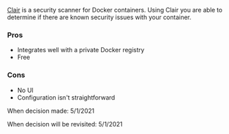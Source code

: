 [Clair](https://coreos.com/clair/docs/latest/) is a security scanner for Docker containers. Using Clair you are able to determine if there are known security issues with your container. 

### Pros
* Integrates well with a private Docker registry
* Free

### Cons
* No UI 
* Configuration isn't straightforward

When decision made: 5/1/2021

When decision will be revisited: 5/1/2021